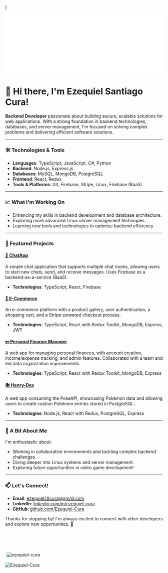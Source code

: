 
[<img src="https://github.com/Ezequiel-Cura/Ezequiel-Cura/blob/main/helloWorld.svg" alt="hello world"/>

# 👋 Hi there, I'm Ezequiel Santiago Cura!

**Backend Developer** passionate about building secure, scalable solutions for web applications. With a strong foundation in backend technologies, databases, and server management, I'm focused on solving complex problems and delivering efficient software solutions.

---

### 🛠 Technologies & Tools
- **Languages**: TypeScript, JavaScript, C#, Python
- **Backend**: Node.js, Express.js
- **Databases**: MySQL, MongoDB, PostgreSQL
- **Frontend**: React, Redux
- **Tools & Platforms**: Git, Firebase, Stripe, Linux, Firebase (BaaS)

---

### 📈 What I'm Working On
- Enhancing my skills in backend development and database architecture.
- Exploring more advanced Linux server management techniques.
- Learning new tools and technologies to optimize backend efficiency.

---

### 🌟 Featured Projects

#### [📱 ChatApp](https://github.com/Ezequiel-Cura/ChatApp)
A simple chat application that supports multiple chat rooms, allowing users to start new chats, send, and receive messages. Uses Firebase as a backend-as-a-service (BaaS).
- **Technologies**: TypeScript, React, Firebase

#### [🛒 E-Commerce](https://github.com/Ezequiel-Cura/E-Commerce)
An e-commerce platform with a product gallery, user authentication, a shopping cart, and a Stripe-powered checkout process.
- **Technologies**: TypeScript, React with Redux Toolkit, MongoDB, Express, JWT

#### [💵 Personal Finance Manager](https://github.com/Ezequiel-Cura/Personal-Finance)
A web app for managing personal finances, with account creation, income/expense tracking, and admin features. Collaborated with a team and led data organization improvements.
- **Technologies**: TypeScript, React with Redux Toolkit, MongoDB, Express

#### [📚 Henry-Dex](https://github.com/Ezequiel-Cura/Henry-Dex)
A web app consuming the PokeAPI, showcasing Pokémon data and allowing users to create custom Pokémon entries stored in PostgreSQL.
- **Technologies**: Node.js, React with Redux, PostgreSQL, Express

---

### 🤔 A Bit About Me
I'm enthusiastic about:
- Working in collaborative environments and tackling complex backend challenges.
- Diving deeper into Linux systems and server management.
- Exploring future opportunities in video game development!

---

### 📫 Let's Connect!
- **Email**: ezequiel28cura@gmail.com
- **LinkedIn**: [linkedin.com/in/ezequiel-cura](https://www.linkedin.com/in/ezequiel-cura/)
- **GitHub**: [github.com/Ezequiel-Cura](https://github.com/Ezequiel-Cura)

Thanks for stopping by! I'm always excited to connect with other developers and explore new opportunities. 🚀


</br>
</br>
</br>
<h4 align="center" style="display: none;">Visitor's 👀</h4>
<p align="center" style="display: none;" ><img src="https://profile-counter.glitch.me/{Ezequiel-Cura}/count.svg" alt="Ezequiel-Cura :: Visitor's Count" /></p>

<p>&nbsp;<img align="center" src="https://github-readme-stats.vercel.app/api?username=ezequiel-cura&show_icons=true&theme=onedark&title_color=ffffff&text_color=969696&bg_color=2c2c2c&hide_border=true&locale=en" alt="ezequiel-cura" /></p>

<p><img align="center" src="https://github-readme-stats.vercel.app/api/top-langs?username=Ezequiel-Cura&show_icons=true&theme=dark&locale=en&layout=compact" alt="Ezequiel-Cura" /></p>
